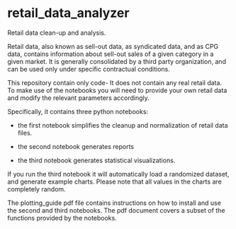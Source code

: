 # retail_data_analyzer
Retail data clean-up and analysis.

Retail data, also known as sell-out data, as syndicated data, and as CPG data, contains information about sell-out sales of a given category in a given market. It is generally consolidated by a third party organization, and can be used only under specific contractual conditions. 

This repository contain only code- It does not contain any real retail data. To make use of the notebooks you will need to provide your own retail data and modify the relevant parameters accordingly. 

Specifically, it contains three python notebooks:

- the first notebook simplifies the cleanup and normalization of retail data files. 

- the second notebook generates reports

- the third notebook generates statistical visualizations.

If you run the third notebook it will automatically load a randomized dataset, and generate example charts. Please note that all values in the charts are completely random. 

The plotting_guide pdf file contains instructions on how to install and use the second and third notebooks. The pdf document covers a subset of the functions provided by the notebooks. 



